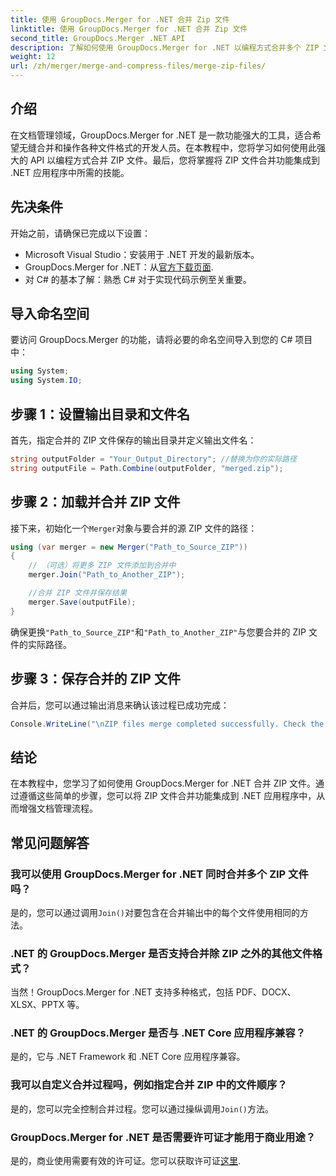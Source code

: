 ```yaml
---
title: 使用 GroupDocs.Merger for .NET 合并 Zip 文件
linktitle: 使用 GroupDocs.Merger for .NET 合并 Zip 文件
second_title: GroupDocs.Merger .NET API
description: 了解如何使用 GroupDocs.Merger for .NET 以编程方式合并多个 ZIP 文件。本分步教程涵盖了先决条件。
weight: 12
url: /zh/merger/merge-and-compress-files/merge-zip-files/
---
```

## 介绍

在文档管理领域，GroupDocs.Merger for .NET 是一款功能强大的工具，适合希望无缝合并和操作各种文件格式的开发人员。在本教程中，您将学习如何使用此强大的 API 以编程方式合并 ZIP 文件。最后，您将掌握将 ZIP 文件合并功能集成到 .NET 应用程序中所需的技能。

## 先决条件

开始之前，请确保已完成以下设置：

- Microsoft Visual Studio：安装用于 .NET 开发的最新版本。
-  GroupDocs.Merger for .NET：从[官方下载页面](https://releases.groupdocs.com/merger/net/).
- 对 C# 的基本了解：熟悉 C# 对于实现代码示例至关重要。

## 导入命名空间

要访问 GroupDocs.Merger 的功能，请将必要的命名空间导入到您的 C# 项目中：

```csharp
using System;
using System.IO;
```

## 步骤 1：设置输出目录和文件名

首先，指定合并的 ZIP 文件保存的输出目录并定义输出文件名：

```csharp
string outputFolder = "Your_Output_Directory"; //替换为你的实际路径
string outputFile = Path.Combine(outputFolder, "merged.zip");
```

## 步骤 2：加载并合并 ZIP 文件

接下来，初始化一个`Merger`对象与要合并的源 ZIP 文件的路径：

```csharp
using (var merger = new Merger("Path_to_Source_ZIP"))
{
    // （可选）将更多 ZIP 文件添加到合并中
    merger.Join("Path_to_Another_ZIP");

    //合并 ZIP 文件并保存结果
    merger.Save(outputFile);
}
```

确保更换`"Path_to_Source_ZIP"`和`"Path_to_Another_ZIP"`与您要合并的 ZIP 文件的实际路径。

## 步骤 3：保存合并的 ZIP 文件

合并后，您可以通过输出消息来确认该过程已成功完成：

```csharp
Console.WriteLine("\nZIP files merge completed successfully. Check the output in {0}", outputFolder);
```

## 结论

在本教程中，您学习了如何使用 GroupDocs.Merger for .NET 合并 ZIP 文件。通过遵循这些简单的步骤，您可以将 ZIP 文件合并功能集成到 .NET 应用程序中，从而增强文档管理流程。

## 常见问题解答

### 我可以使用 GroupDocs.Merger for .NET 同时合并多个 ZIP 文件吗？

是的，您可以通过调用`Join()`对要包含在合并输出中的每个文件使用相同的方法。

### .NET 的 GroupDocs.Merger 是否支持合并除 ZIP 之外的其他文件格式？

当然！GroupDocs.Merger for .NET 支持多种格式，包括 PDF、DOCX、XLSX、PPTX 等。

### .NET 的 GroupDocs.Merger 是否与 .NET Core 应用程序兼容？

是的，它与 .NET Framework 和 .NET Core 应用程序兼容。

### 我可以自定义合并过程吗，例如指定合并 ZIP 中的文件顺序？

是的，您可以完全控制合并过程。您可以通过操纵调用`Join()`方法。

### GroupDocs.Merger for .NET 是否需要许可证才能用于商业用途？

是的，商业使用需要有效的许可证。您可以获取许可证[这里](https://purchase.groupdocs.com/buy).